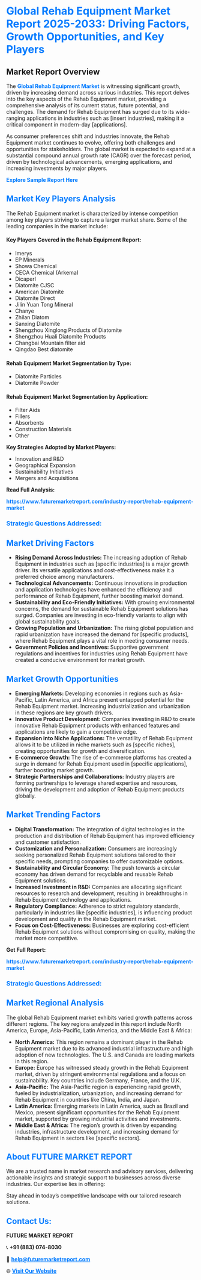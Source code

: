 <h1 style="color: #007BFF;">Global Rehab Equipment Market Report 2025-2033: Driving Factors, Growth Opportunities, and Key Players</h1>

<section id="overview">
<h2>Market Report Overview</h2>
<p>The <a href="https://www.futuremarketreport.com/industry-report/rehab-equipment-market" style="color: #007BFF; text-decoration: none;"><strong>Global Rehab Equipment Market</strong></a> is witnessing significant growth, driven by increasing demand across various industries. This report delves into the key aspects of the Rehab Equipment market, providing a comprehensive analysis of its current status, future potential, and challenges. The demand for Rehab Equipment has surged due to its wide-ranging applications in industries such as [insert industries], making it a critical component in modern-day [applications].</p>
<p>As consumer preferences shift and industries innovate, the Rehab Equipment market continues to evolve, offering both challenges and opportunities for stakeholders. The global market is expected to expand at a substantial compound annual growth rate (CAGR) over the forecast period, driven by technological advancements, emerging applications, and increasing investments by major players.</p>
</section>

<section id="overview">
<p><a href="https://www.futuremarketreport.com/request-sample/reportId=35880" style="color: #007BFF; text-decoration: none;"><strong>Explore Sample Report Here</strong></a></p>
</section>

<section id="key-players">
<h2 style="color: #007BFF;">Market Key Players Analysis</h2>
<p>The Rehab Equipment market is characterized by intense competition among key players striving to capture a larger market share. Some of the leading companies in the market include:</p>
<h4>Key Players Covered in the Rehab Equipment Report:</h4>
<ul><li>Imerys</li><li>EP Minerals</li><li>Showa Chemical</li><li>CECA Chemical (Arkema)</li><li>Dicaperl</li><li>Diatomite CJSC</li><li>American Diatomite</li><li>Diatomite Direct</li><li>Jilin Yuan Tong Mineral</li><li>Chanye</li><li>Zhilan Diatom</li><li>Sanxing Diatomite</li><li>Shengzhou Xinglong Products of Diatomite</li><li>Shengzhou Huali Diatomite Products</li><li>Changbai Mountain filter aid</li><li>Qingdao Best diatomite</li></ul>
<h4>Rehab Equipment Market Segmentation by Type:</h4>
<ul><li>Diatomite Particles</li><li>Diatomite Powder</li></ul>

<h4>Rehab Equipment Market Segmentation by Application:</h4>
<ul><li>Filter Aids</li><li>Fillers</li><li>Absorbents</li><li>Construction Materials</li><li>Other</li></ul>
<p><strong>Key Strategies Adopted by Market Players:</strong></p>
<ul>
<li>Innovation and R&D</li>
<li>Geographical Expansion</li>
<li>Sustainability Initiatives</li>
<li>Mergers and Acquisitions</li>
</ul>
</section>

<section>
<p><strong>Read Full Analysis: </strong></p><a href="https://www.futuremarketreport.com/industry-report/rehab-equipment-market" style="color: #007BFF; text-decoration: none;"><strong>https://www.futuremarketreport.com/industry-report/rehab-equipment-market</strong></a>
<h3 style="color: #007BFF;">Strategic Questions Addressed:</h3>
</section>

<section id="driving-factors">
<h2 style="color: #007BFF;">Market Driving Factors</h2>
<ul>
<li><strong>Rising Demand Across Industries:</strong> The increasing adoption of Rehab Equipment in industries such as [specific industries] is a major growth driver. Its versatile applications and cost-effectiveness make it a preferred choice among manufacturers.</li>
<li><strong>Technological Advancements:</strong> Continuous innovations in production and application technologies have enhanced the efficiency and performance of Rehab Equipment, further boosting market demand.</li>
<li><strong>Sustainability and Eco-Friendly Initiatives:</strong> With growing environmental concerns, the demand for sustainable Rehab Equipment solutions has surged. Companies are investing in eco-friendly variants to align with global sustainability goals.</li>
<li><strong>Growing Population and Urbanization:</strong> The rising global population and rapid urbanization have increased the demand for [specific products], where Rehab Equipment plays a vital role in meeting consumer needs.</li>
<li><strong>Government Policies and Incentives:</strong> Supportive government regulations and incentives for industries using Rehab Equipment have created a conducive environment for market growth.</li>
</ul>
</section>

<section id="growth-opportunities">
<h2 style="color: #007BFF;">Market Growth Opportunities</h2>
<ul>
<li><strong>Emerging Markets:</strong> Developing economies in regions such as Asia-Pacific, Latin America, and Africa present untapped potential for the Rehab Equipment market. Increasing industrialization and urbanization in these regions are key growth drivers.</li>
<li><strong>Innovative Product Development:</strong> Companies investing in R&D to create innovative Rehab Equipment products with enhanced features and applications are likely to gain a competitive edge.</li>
<li><strong>Expansion into Niche Applications:</strong> The versatility of Rehab Equipment allows it to be utilized in niche markets such as [specific niches], creating opportunities for growth and diversification.</li>
<li><strong>E-commerce Growth:</strong> The rise of e-commerce platforms has created a surge in demand for Rehab Equipment used in [specific applications], further boosting market growth.</li>
<li><strong>Strategic Partnerships and Collaborations:</strong> Industry players are forming partnerships to leverage shared expertise and resources, driving the development and adoption of Rehab Equipment products globally.</li>
</ul>
</section>

<section id="trending-factors">
<h2 style="color: #007BFF;">Market Trending Factors</h2>
<ul>
<li><strong>Digital Transformation:</strong> The integration of digital technologies in the production and distribution of Rehab Equipment has improved efficiency and customer satisfaction.</li>
<li><strong>Customization and Personalization:</strong> Consumers are increasingly seeking personalized Rehab Equipment solutions tailored to their specific needs, prompting companies to offer customizable options.</li>
<li><strong>Sustainability and Circular Economy:</strong> The push towards a circular economy has driven demand for recyclable and reusable Rehab Equipment solutions.</li>
<li><strong>Increased Investment in R&D:</strong> Companies are allocating significant resources to research and development, resulting in breakthroughs in Rehab Equipment technology and applications.</li>
<li><strong>Regulatory Compliance:</strong> Adherence to strict regulatory standards, particularly in industries like [specific industries], is influencing product development and quality in the Rehab Equipment market.</li>
<li><strong>Focus on Cost-Effectiveness:</strong> Businesses are exploring cost-efficient Rehab Equipment solutions without compromising on quality, making the market more competitive.</li>
</ul>
</section>

<section>
<p><strong>Get Full Report: </strong></p><a href="https://www.futuremarketreport.com/industry-report/rehab-equipment-market" style="color: #007BFF; text-decoration: none;"><strong>https://www.futuremarketreport.com/industry-report/rehab-equipment-market</strong></a>
<h3 style="color: #007BFF;">Strategic Questions Addressed:</h3>
</section>


<section id="regional-analysis">
<h2 style="color: #007BFF;">Market Regional Analysis</h2>
<p>The global Rehab Equipment market exhibits varied growth patterns across different regions. The key regions analyzed in this report include North America, Europe, Asia-Pacific, Latin America, and the Middle East & Africa:</p>
<ul>
<li><strong>North America:</strong> This region remains a dominant player in the Rehab Equipment market due to its advanced industrial infrastructure and high adoption of new technologies. The U.S. and Canada are leading markets in this region.</li>
<li><strong>Europe:</strong> Europe has witnessed steady growth in the Rehab Equipment market, driven by stringent environmental regulations and a focus on sustainability. Key countries include Germany, France, and the U.K.</li>
<li><strong>Asia-Pacific:</strong> The Asia-Pacific region is experiencing rapid growth, fueled by industrialization, urbanization, and increasing demand for Rehab Equipment in countries like China, India, and Japan.</li>
<li><strong>Latin America:</strong> Emerging markets in Latin America, such as Brazil and Mexico, present significant opportunities for the Rehab Equipment market, supported by growing industrial activities and investments.</li>
<li><strong>Middle East & Africa:</strong> The region’s growth is driven by expanding industries, infrastructure development, and increasing demand for Rehab Equipment in sectors like [specific sectors].</li>
</ul>
</section>

<footer>
<h2 style="color: #007BFF;">About FUTURE MARKET REPORT</h2>
<p>We are a trusted name in market research and advisory services, delivering actionable insights and strategic support to businesses across diverse industries. Our expertise lies in offering:</p>

<p>Stay ahead in today’s competitive landscape with our tailored research solutions.</p>

<h2 style="color: #007BFF;">Contact Us:</h2>
<p><strong>FUTURE MARKET REPORT</strong></p>
<p>📞 <strong>+91 (883) 074-8030</strong></p>
<p>📧 <strong><a href="mailto:help@futuremarketreport.com" style="color: #007BFF;">help@futuremarketreport.com</a></strong></p>
<p>🌐 <strong><a href="https://www.futuremarketreport.com/" style="color: #007BFF;">Visit Our Website</a></strong></p>
</footer>